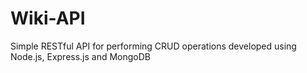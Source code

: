 # Wiki-API
Simple RESTful API for performing CRUD operations developed using Node.js, Express.js and MongoDB

